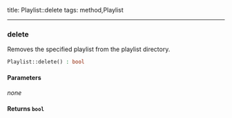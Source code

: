 title: Playlist::delete
tags: method,Playlist

---

<div class="method">
<h3 class="method-name">delete</h3>
<p>Removes the specified playlist from the playlist directory.</p>

```php
Playlist::delete() : bool
```

#### Parameters

*none*


#### Returns `bool`




</div>